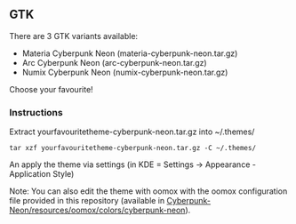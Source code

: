 ## GTK

There are 3 GTK variants available: 

* Materia Cyberpunk Neon (materia-cyberpunk-neon.tar.gz)
* Arc Cyberpunk Neon (arc-cyberpunk-neon.tar.gz)
* Numix Cyberpunk Neon (numix-cyberpunk-neon.tar.gz)

Choose your favourite!

### Instructions

Extract yourfavouritetheme-cyberpunk-neon.tar.gz into ~/.themes/

`tar xzf yourfavouritetheme-cyberpunk-neon.tar.gz -C ~/.themes/`

An apply the theme via settings (in KDE = Settings -> Appearance - Application Style)

Note: You can also edit the theme with oomox with the oomox configuration file provided in this repository (available in [Cyberpunk-Neon/resources/oomox/colors/cyberpunk-neon](https://github.com/Roboron3042/Cyberpunk-Neon/blob/master/resources/oomox/colors/Cyberpunk-Neon)).
